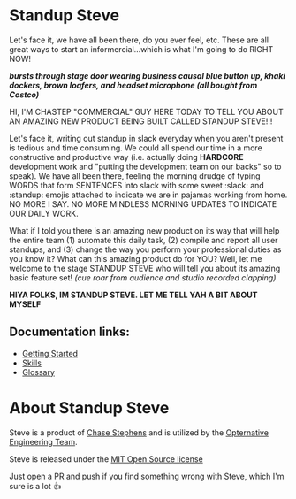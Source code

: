 # Standup Steve

Let's face it, we have all been there, do you ever feel, etc. These are all great ways to start an informercial...which is what I'm going to do RIGHT NOW! 

***bursts through stage door wearing business causal blue button up, khaki dockers, brown loafers, and headset microphone (all bought from Costco)***

HI, I'M CHASTEP "COMMERCIAL" GUY HERE TODAY TO TELL YOU ABOUT AN AMAZING NEW PRODUCT BEING BUILT CALLED STANDUP STEVE!!! 

Let's face it, writing out standup in slack everyday when you aren't present is tedious and time consuming. We could all spend our time in a more constructive and productive way (i.e. actually doing **HARDCORE** development work and "putting the development team on our backs" so to speak). We have all been there, feeling the morning drudge of typing WORDS that form SENTENCES into slack with some sweet :slack: and :standup: emojis attached to indicate we are in pajamas working from home. NO MORE I SAY. NO MORE MINDLESS MORNING UPDATES TO INDICATE OUR DAILY WORK.

What if I told you there is an amazing new product on its way that will help the entire team (1) automate this daily task, (2) compile and report all user standups, and (3) change the way you perform your professional duties as you know it? What can this amazing product do for YOU? Well, let me welcome to the stage STANDUP STEVE who will tell you about its amazing basic feature set! *(cue roar from audience and studio recorded clapping)*

**HIYA FOLKS, IM STANDUP STEVE. LET ME TELL YAH A BIT ABOUT MYSELF**

## Documentation links:

- [Getting Started](docs/getting_started.md)
- [Skills](docs/skills.md)
- [Glossary](docs/glossary.md)

# About Standup Steve

Steve is a product of [Chase Stephens](https://github.com/chastep) and is utilized by the [Opternative Engineering Team](https://www.opternative.com/).

Steve is released under the [MIT Open Source license](LICENSE.md)

Just open a PR and push if you find something wrong with Steve, which I'm sure is a lot :thumbsup:
